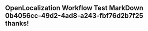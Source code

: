 <properties
ms.topic="hero-topic"
ms.test1="hero-topic"
ms.test2="test"/>

## OpenLocalization Workflow Test MarkDown 0b4056cc-49d2-4ad8-a243-fbf76d2b7f25 thanks!
